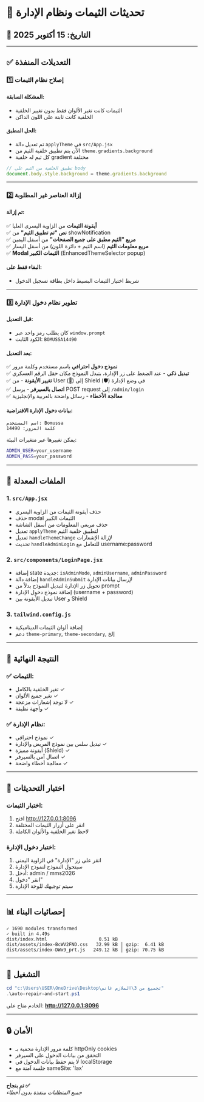 # 🎨 تحديثات الثيمات ونظام الإدارة

## 📅 التاريخ: 15 أكتوبر 2025

---

## ✅ التعديلات المنفذة

### 1️⃣ **إصلاح نظام الثيمات**

#### المشكلة السابقة:
- الثيمات كانت تغير الألوان فقط بدون تغيير الخلفية
- الخلفية كانت ثابتة على اللون الداكن

#### الحل المطبق:
- تم تعديل دالة `applyTheme` في `src/App.jsx`
- الآن يتم تطبيق خلفية الثيم من `theme.gradients.background`
- كل ثيم له خلفية gradient مختلفة

```javascript
// تطبيق الخلفية من الثيم على body
document.body.style.background = theme.gradients.background
```

---

### 2️⃣ **إزالة العناصر غير المطلوبة**

#### تم إزالة:
✅ **أيقونة الثيمات** من الزاوية اليسرى العليا  
✅ **نص "تم تطبيق الثيم"** من showNotification  
✅ **مربع "الثيم مطبق على جميع الصفحات"** من أسفل اليمين  
✅ **مربع معلومات الثيم** (اسم الثيم + دائرة اللون) من أسفل اليسار  
✅ **Modal الثيمات الكبير** (EnhancedThemeSelector popup)

#### البقاء فقط على:
- شريط اختيار الثيمات البسيط داخل بطاقة تسجيل الدخول

---

### 3️⃣ **تطوير نظام دخول الإدارة**

#### قبل التعديل:
- كان يطلب رمز واحد عبر `window.prompt`
- الكود الثابت: `BOMUSSA14490`

#### بعد التعديل:
✅ **نموذج دخول احترافي** باسم مستخدم وكلمة مرور  
✅ **تبديل ذكي** - عند الضغط على زر الإدارة، يتبدل النموذج مكان حقل الرقم العسكري  
✅ **تغيير الأيقونة** - من User (👤) إلى Shield (🛡️) في وضع الإدارة  
✅ **اتصال بالسيرفر** - يرسل POST request إلى `/admin/login`  
✅ **معالجة الأخطاء** - رسائل واضحة بالعربية والإنجليزية

#### بيانات دخول الإدارة الافتراضية:
```
اسم المستخدم: Bomussa
كلمة المرور: 14490
```

يمكن تغييرها عبر متغيرات البيئة:
```bash
ADMIN_USER=your_username
ADMIN_PASS=your_password
```

---

## 📂 الملفات المعدلة

### 1. `src/App.jsx`
- حذف أيقونة الثيمات من الزاوية اليسرى
- حذف modal الثيمات الكبير
- حذف مربعي المعلومات من أسفل الشاشة
- تعديل `applyTheme` لتطبيق خلفية الثيم
- تعديل `handleThemeChange` لإزالة الإشعارات
- تحديث `handleAdminLogin` للتعامل مع username:password

### 2. `src/components/LoginPage.jsx`
- إضافة state جديدة: `isAdminMode`, `adminUsername`, `adminPassword`
- إضافة دالة `handleAdminSubmit` لإرسال بيانات الإدارة
- تحويل زر الإدارة لتبديل النموذج بدلاً من prompt
- إضافة نموذج دخول الإدارة (username + password)
- تبديل الأيقونة بين User و Shield

### 3. `tailwind.config.js`
- إضافة ألوان الثيمات الديناميكية
- دعم `theme-primary`, `theme-secondary`, إلخ

---

## 🎯 النتيجة النهائية

### ✅ الثيمات:
- تغير الخلفية بالكامل ✓
- تغير جميع الألوان ✓
- لا توجد إشعارات مزعجة ✓
- واجهة نظيفة ✓

### ✅ نظام الإدارة:
- نموذج احترافي ✓
- تبديل سلس بين نموذج المريض والإدارة ✓
- أيقونة مميزة (Shield) ✓
- اتصال آمن بالسيرفر ✓
- معالجة أخطاء واضحة ✓

---

## 🧪 اختبار التحديثات

### اختبار الثيمات:
1. افتح http://127.0.0.1:8096
2. انقر على أزرار الثيمات المختلفة
3. لاحظ تغير الخلفية والألوان الكاملة

### اختبار دخول الإدارة:
1. انقر على زر "الإدارة" في الزاوية اليمنى
2. سيتحول النموذج لنموذج الإدارة
3. أدخل: admin / mms2026
4. انقر "دخول"
5. سيتم توجيهك للوحة الإدارة

---

## 📊 إحصائيات البناء

```
✓ 1690 modules transformed
✓ built in 4.49s
dist/index.html                   0.51 kB
dist/assets/index-BcWV2FND.css   32.99 kB │ gzip:  6.41 kB
dist/assets/index-DWx9_prt.js   249.12 kB │ gzip: 70.75 kB
```

---

## 🚀 التشغيل

```powershell
cd "c:\Users\USER\OneDrive\Desktop\تجميع من 3\الملازم غانم"
.\auto-repair-and-start.ps1
```

الخادم متاح على: **http://127.0.0.1:8096**

---

## 🔒 الأمان

- كلمة مرور الإدارة محمية بـ httpOnly cookies
- التحقق من بيانات الدخول على السيرفر
- لا يتم حفظ بيانات الدخول في localStorage
- جلسة آمنة مع sameSite: 'lax'

---

**تم بنجاح ✅**  
*جميع المتطلبات منفذة بدون أخطاء*
